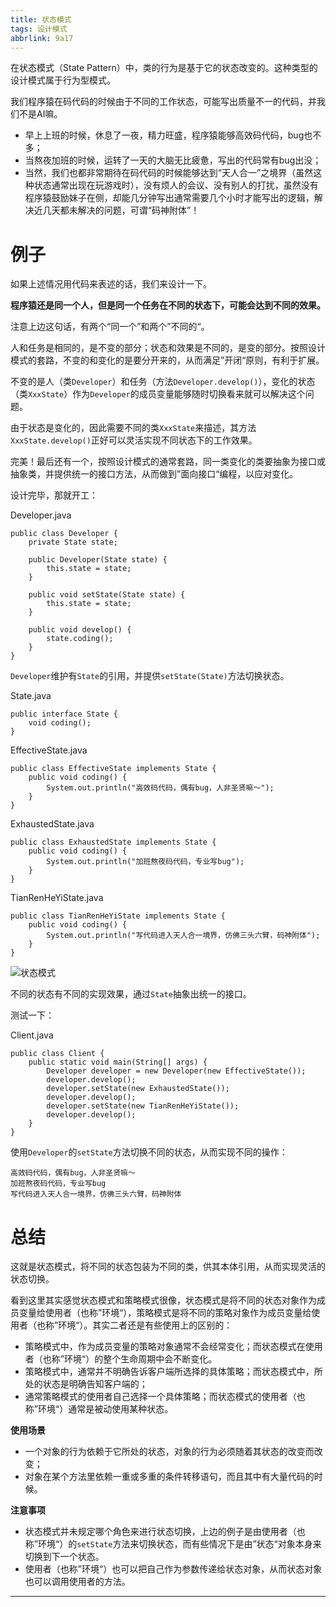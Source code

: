 ```yaml
---
title: 状态模式
tags: 设计模式
abbrlink: 9a17
---
```


在状态模式（State Pattern）中，类的行为是基于它的状态改变的。这种类型的设计模式属于行为型模式。

我们程序猿在码代码的时候由于不同的工作状态，可能写出质量不一的代码，并我们不是AI嘛。

- 早上上班的时候，休息了一夜，精力旺盛，程序猿能够高效码代码，bug也不多；
- 当熬夜加班的时候，运转了一天的大脑无比疲惫，写出的代码常有bug出没；
- 当然，我们也都非常期待在码代码的时候能够达到“天人合一”之境界（虽然这种状态通常出现在玩游戏时），没有烦人的会议、没有别人的打扰，虽然没有程序猿鼓励妹子在侧，却能几分钟写出通常需要几个小时才能写出的逻辑，解决近几天都未解决的问题，可谓“码神附体”！

# 例子

如果上述情况用代码来表述的话，我们来设计一下。

**程序猿还是同一个人，但是同一个任务在不同的状态下，可能会达到不同的效果。**

注意上边这句话，有两个“同一个”和两个”不同的“。

人和任务是相同的，是不变的部分；状态和效果是不同的，是变的部分。按照设计模式的套路，不变的和变化的是要分开来的，从而满足”开闭“原则，有利于扩展。

不变的是人（类`Developer`）和任务（方法`Developer.develop()`），变化的状态（类`XxxState`）作为`Developer`的成员变量能够随时切换看来就可以解决这个问题。

由于状态是变化的，因此需要不同的类`XxxState`来描述，其方法`XxxState.develop()`正好可以灵活实现不同状态下的工作效果。

完美！最后还有一个，按照设计模式的通常套路，同一类变化的类要抽象为接口或抽象类，并提供统一的接口方法，从而做到”面向接口“编程，以应对变化。

设计完毕，那就开工：

Developer.java

```
public class Developer {
    private State state;

    public Developer(State state) {
        this.state = state;
    }

    public void setState(State state) {
        this.state = state;
    }

    public void develop() {
        state.coding();
    }
}
```

`Developer`维护有`State`的引用，并提供`setState(State)`方法切换状态。

State.java

```
public interface State {
    void coding();
}
```

EffectiveState.java

```
public class EffectiveState implements State {
    public void coding() {
        System.out.println("高效码代码，偶有bug，人非圣贤嘛～");
    }
}
```

ExhaustedState.java

```
public class ExhaustedState implements State {
    public void coding() {
        System.out.println("加班熬夜码代码，专业写bug");
    }
}
```

TianRenHeYiState.java

```
public class TianRenHeYiState implements State {
    public void coding() {
        System.out.println("写代码进入天人合一境界，仿佛三头六臂，码神附体");
    }
}
```

![状态模式](https://raw.githubusercontent.com/xzyup/image/master/202203191519836.png)

不同的状态有不同的实现效果，通过`State`抽象出统一的接口。

测试一下：

Client.java

```
public class Client {
    public static void main(String[] args) {
        Developer developer = new Developer(new EffectiveState());
        developer.develop();
        developer.setState(new ExhaustedState());
        developer.develop();
        developer.setState(new TianRenHeYiState());
        developer.develop();
    }
}
```

使用`Developer`的`setState`方法切换不同的状态，从而实现不同的操作：

```
高效码代码，偶有bug，人非圣贤嘛～
加班熬夜码代码，专业写bug
写代码进入天人合一境界，仿佛三头六臂，码神附体
```

# 总结

这就是状态模式，将不同的状态包装为不同的类，供其本体引用，从而实现灵活的状态切换。

看到这里其实感觉状态模式和策略模式很像，状态模式是将不同的状态对象作为成员变量给使用者（也称”环境“），策略模式是将不同的策略对象作为成员变量给使用者（也称”环境“）。其实二者还是有些使用上的区别的：

- 策略模式中，作为成员变量的策略对象通常不会经常变化；而状态模式在使用者（也称”环境“）的整个生命周期中会不断变化。
- 策略模式中，通常并不明确告诉客户端所选择的具体策略；而状态模式中，所处的状态是明确告知客户端的；
- 通常策略模式的使用者自己选择一个具体策略；而状态模式的使用者（也称”环境“）通常是被动使用某种状态。

**使用场景**

- 一个对象的行为依赖于它所处的状态，对象的行为必须随着其状态的改变而改变；
- 对象在某个方法里依赖一重或多重的条件转移语句，而且其中有大量代码的时候。

**注意事项**

- 状态模式并未规定哪个角色来进行状态切换，上边的例子是由使用者（也称”环境“）的`setState`方法来切换状态，而有些情况下是由”状态“对象本身来切换到下一个状态。
- 使用者（也称”环境“）也可以把自己作为参数传递给状态对象，从而状态对象也可以调用使用者的方法。

---